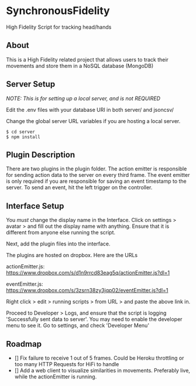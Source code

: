 # SynchronousFidelity
High Fidelity Script for tracking head/hands

## About

This is a High Fidelity related project that allows users to track their movements and store them in a NoSQL database (MongoDB)

## Server Setup

*NOTE: This is for setting up a local server, and is not REQUIRED*

Edit the .env files with your database URI in both server/ and jsoncsv/

Change the global server URL variables if you are hosting a local server. 

```
$ cd server
$ npm install
```

## Plugin Description

There are two plugins in the plugin folder. The action emitter is responsible for sending action data to the server on every third frame.
The event emitter is only required if you are responsible for saving an event timestamp to the server. To send an event, hit the left trigger on the controller.

## Interface Setup

You *must* change the display name in the Interface. 
Click on settings > avatar > and fill out the display name with anything. Ensure that it is different from anyone else running the script.

Next, add the plugin files into the interface. 

The plugins are hosted on dropbox. Here are the URLs

actionEmitter.js: https://www.dropbox.com/s/d1n9rrcd83eag5q/actionEmitter.js?dl=1

eventEmitter.js: https://www.dropbox.com/s/3zsrn38zy3jqp02/eventEmitter.js?dl=1

Right click > edit > running scripts > from URL > and paste the above link in.

Proceed to Developer > Logs, and ensure that the script is logging 'Successfully sent data to server'. You may need to enable the developer menu to see it. Go to settings, and check 'Developer Menu'

## Roadmap

- [] Fix failure to receive 1 out of 5 frames. Could be Heroku throttling or too many HTTP Requests for HiFi to handle
- [] Add a web client to visualize similarities in movements. Preferably live, while the actionEmitter is running.
